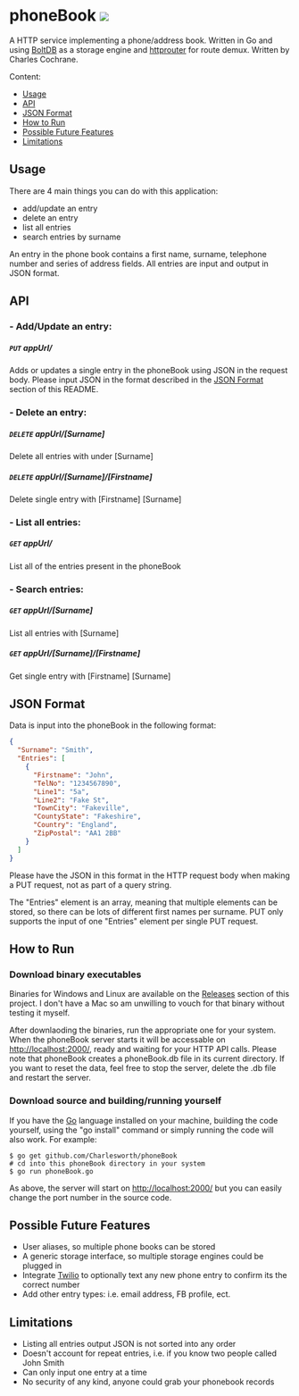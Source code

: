 # phoneBook	<a href="https://travis-ci.org/Charlesworth/phoneBook"><img src="https://travis-ci.org/Charlesworth/phoneBook.svg?branch=master"></a>

A HTTP service implementing a phone/address book. Written in Go and using [BoltDB] as a storage engine and [httprouter] for route demux. Written by Charles Cochrane.

[BoltDB]: https://github.com/boltdb/bolt
[httprouter]: https://github.com/julienschmidt/httprouter

Content:
- [Usage](#usage)
- [API](#api)
- [JSON Format](#json-format)
- [How to Run](#how-to-run)
- [Possible Future Features](#possible-future-features)
- [Limitations](#limitations)

## Usage

There are 4 main things you can do with this application:

- add/update an entry
- delete an entry
- list all entries
- search entries by surname

An entry in the phone book contains a first name, surname, telephone number and series of address fields. All entries are input and output in JSON format.

## API

### - Add/Update an entry:
##### `PUT` appUrl/
Adds or updates a single entry in the phoneBook using JSON in the request body. Please input JSON in the format described in the [JSON Format](#json-format) section of this README.

### - Delete an entry: 
##### `DELETE` appUrl/[Surname]
Delete all entries with under [Surname]
##### `DELETE` appUrl/[Surname]/[Firstname]
Delete single entry with [Firstname]  [Surname]

### - List all entries: 
##### `GET` appUrl/
List all of the entries present in the phoneBook

### - Search entries: 
##### `GET` appUrl/[Surname]
List all entries with [Surname]
##### `GET` appUrl/[Surname]/[Firstname]
Get single entry with [Firstname]  [Surname]

## JSON Format

Data is input into the phoneBook in the following format:

```json
{
  "Surname": "Smith",
  "Entries": [
    {
      "Firstname": "John",
      "TelNo": "1234567890",
      "Line1": "5a",
      "Line2": "Fake St",
      "TownCity": "Fakeville",
      "CountyState": "Fakeshire",
      "Country": "England",
      "ZipPostal": "AA1 2BB"
    }
  ]
}
```

Please have the JSON in this format in the HTTP request body when making a PUT request, not as part of a query string. 

The "Entries" element is an array, meaning that multiple elements can be stored, so there can be lots of different first names per surname. PUT only supports the input of one "Entries" element per single PUT request.

## How to Run

### Download binary executables

Binaries for Windows and Linux are available on the [Releases] section of this project. I don't have a Mac so am unwilling to vouch for that binary without testing it myself.

After downlaoding the binaries, run the appropriate one for your system. When the phoneBook server starts it will be accessable on [http://localhost:2000/], ready and waiting for your HTTP API calls. Please note that phoneBook creates a phoneBook.db file in its current directory. If you want to reset the data, feel free to stop the server, delete the .db file and restart the server.

### Download source and building/running yourself

If you have the [Go] language installed on your machine, building the code yourself, using the "go install" command or simply running the code will also work. For example:

	$ go get github.com/Charlesworth/phoneBook
    # cd into this phoneBook directory in your system
    $ go run phoneBook.go

As above, the server will start on [http://localhost:2000/] but you can easily change the port number in the source code.

[Releases]: https://github.com/Charlesworth/phoneBook/releases
[http://localhost:2000/]: http://localhost:2000/
[Go]: http://golang.org/

## Possible Future Features

- User aliases, so multiple phone books can be stored
- A generic storage interface, so multiple storage engines could be plugged in
- Integrate [Twilio] to optionally text any new phone entry to confirm its the correct number
- Add other entry types: i.e. email address, FB profile, ect.

[Twilio]: https://www.twilio.com/

## Limitations

- Listing all entries output JSON is not sorted into any order
- Doesn't account for repeat entries, i.e. if you know two people called John Smith
- Can only input one entry at a time
- No security of any kind, anyone could grab your phonebook records

